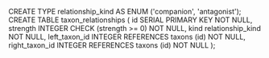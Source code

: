 CREATE TYPE relationship_kind AS ENUM ('companion', 'antagonist');
CREATE TABLE taxon_relationships (
id SERIAL PRIMARY KEY NOT NULL,
strength INTEGER CHECK (strength >= 0) NOT NULL,
kind relationship_kind NOT NULL,
left_taxon_id INTEGER REFERENCES taxons (id) NOT NULL,
right_taxon_id INTEGER REFERENCES taxons (id) NOT NULL
);
